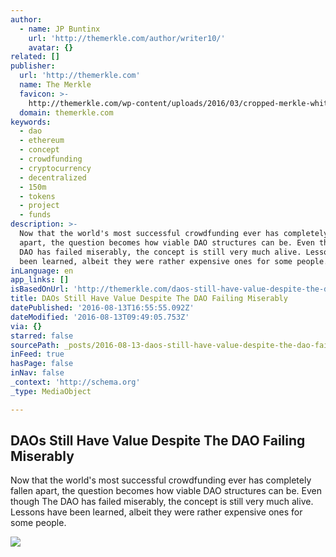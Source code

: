 ```yaml
---
author:
  - name: JP Buntinx
    url: 'http://themerkle.com/author/writer10/'
    avatar: {}
related: []
publisher:
  url: 'http://themerkle.com'
  name: The Merkle
  favicon: >-
    http://themerkle.com/wp-content/uploads/2016/03/cropped-merkle-white-1-192x192.png
  domain: themerkle.com
keywords:
  - dao
  - ethereum
  - concept
  - crowdfunding
  - cryptocurrency
  - decentralized
  - 150m
  - tokens
  - project
  - funds
description: >-
  Now that the world's most successful crowdfunding ever has completely fallen
  apart, the question becomes how viable DAO structures can be. Even though The
  DAO has failed miserably, the concept is still very much alive. Lessons have
  been learned, albeit they were rather expensive ones for some people.
inLanguage: en
app_links: []
isBasedOnUrl: 'http://themerkle.com/daos-still-have-value-despite-the-dao-failing-miserably/'
title: DAOs Still Have Value Despite The DAO Failing Miserably
datePublished: '2016-08-13T16:55:55.092Z'
dateModified: '2016-08-13T09:49:05.753Z'
via: {}
starred: false
sourcePath: _posts/2016-08-13-daos-still-have-value-despite-the-dao-failing-miserably.md
inFeed: true
hasPage: false
inNav: false
_context: 'http://schema.org'
_type: MediaObject

---
```

<article style=""><h1>DAOs Still Have Value Despite The DAO Failing Miserably</h1><p>Now that the world's most successful crowdfunding ever has completely fallen apart, the question becomes how viable DAO structures can be. Even though The DAO has failed miserably, the concept is still very much alive. Lessons have been learned, albeit they were rather expensive ones for some people.</p><img src="http://themerkle.com/wp-content/uploads/2016/08/shutterstock_144786214.jpg" /></article>